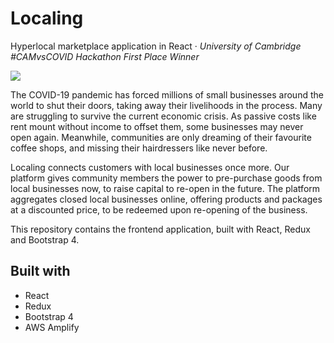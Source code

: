 # Localing

Hyperlocal marketplace application in React · *University of Cambridge #CAMvsCOVID Hackathon First Place Winner*

<img src="https://user-images.githubusercontent.com/1212163/100269402-77319b80-2f24-11eb-8d97-4011b5c5da33.JPG">

The COVID-19 pandemic has forced millions of small businesses around the world to shut their doors, taking away their livelihoods in the process. Many are struggling to survive the current economic crisis. As passive costs like rent mount without income to offset them, some businesses may never open again. 
Meanwhile, communities are only dreaming of their favourite coffee shops, and missing their hairdressers like never before. 

Localing connects customers with local businesses once more. Our platform gives community members the power to pre-purchase goods from local businesses now, to raise capital to re-open in the future. The platform aggregates closed local businesses online, offering products and packages at a discounted price, to be redeemed upon re-opening of the business. 

This repository contains the frontend application, built with React, Redux and Bootstrap 4.

## Built with
- React
- Redux
- Bootstrap 4
- AWS Amplify
